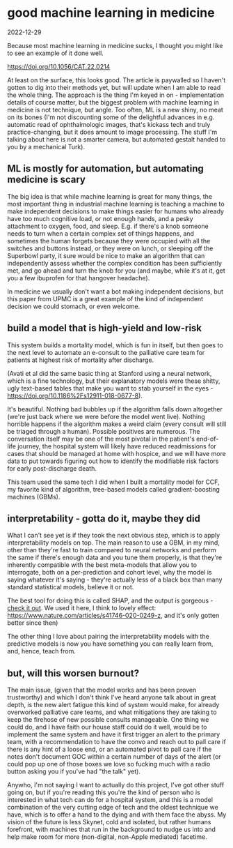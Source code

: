 # good machine learning in medicine

<time id="post-date">2022-12-29</time>

<p id="post-excerpt">
Because most machine learning in medicine sucks, I thought you might like to see an example of it done well.
</p>

<https://doi.org/10.1056/CAT.22.0214>

At least on the surface, this looks good.
The article is paywalled so I haven't gotten to dig into their methods yet,
but will update when I am able to read the whole thing.
The approach is the thing I'm keyed in on - 
implementation details of course matter, 
but the biggest problem with machine learning in medicine is not technique, but angle.
Too often, ML is a new shiny, 
no meat on its bones 
(I'm not discounting some of the delightful advances in e.g. automatic read of ophthalmologic images,
that's kickass tech and truly practice-changing, 
but it does amount to image processing. 
The stuff I'm talking about here is not a smarter camera,
but automated gestalt handed to you by a mechanical Turk).


## ML is mostly for automation, but automating medicine is scary


The big idea is that 
while machine learning is great for many things, 
the most important thing in industrial machine learning is 
teaching a machine to make independent decisions 
to make things easier for humans who already have too much cognitive load,
or not enough hands,
and a pesky attachment to oxygen, food, and sleep.
E.g. if there's a knob someone needs to turn when a certain complex set of things happens,
and sometimes the human forgets because they were occupied with all the switches and buttons instead,
or they were on lunch, 
or sleeping off the Superbowl party,
it sure would be nice to make an algorithm
that can independently assess whether the complex condition has been sufficiently met,
and go ahead and turn the knob for you
(and maybe, while it's at it, get you a few ibuprofen for that hangover headache).

In medicine we usually don't want a bot making independent decisions, 
but this paper from UPMC is a great example of the kind of independent decision we could stomach, or even welcome.


## build a model that is high-yield and low-risk


This system builds a mortality model, which is fun in itself, but then goes to the next level to automate an e-consult to the palliative care team for patients at highest risk of mortality after discharge.

(Avati et al did the same basic thing at Stanford using a neural network, 
which is a fine technology, 
but their explanatory models were these shitty, 
ugly text-based tables that make you want to stab yourself in the eyes - <https://doi.org/10.1186%2Fs12911-018-0677-8>).

It's beautiful.
Nothing bad bubbles up if the algorithm falls down altogether (we're just back where we were before the model went live).
Nothing horrible happens if the algorithm makes a weird claim (every consult will still be triaged through a human).
Possible positives are numerous. 
The conversation itself may be one of the most pivotal in the patient's end-of-life journey,
the hospital system will likely have reduced readmissions for cases that should be managed at home with hospice,
and we will have more data to put towards figuring out how to identify the modifiable risk factors for early post-discharge death.

This team used the same tech I did when I built a mortality model for CCF, 
my favorite kind of algorithm, 
tree-based models called gradient-boosting machines (GBMs). 


## interpretability - gotta do it, maybe they did


What I can't see yet is if they took the next obvious step, 
which is to apply interpretability models on top. 
The main reason to use a GBM, 
in my mind, other than they're fast to train compared to neural networks 
and perform the same if there's enough data and you tune them properly, 
is that they're inherently compatible with the best meta-models that allow you to interrogate, 
both on a per-prediction and cohort level, 
why the model is saying whatever it's saying - 
they're actually less of a black box than many standard statistical models, 
believe it or not. 

The best tool for doing this is called SHAP, 
and the output is gorgeous - [check it out](https://shap.readthedocs.io/en/latest/example_notebooks/overviews/An%20introduction%20to%20explainable%20AI%20with%20Shapley%20values.html).
We used it here, 
I think to lovely effect: 
<https://www.nature.com/articles/s41746-020-0249-z>, 
and it's only gotten better since then)

The other thing I love about pairing the interpretability models 
with the predictive models 
is now you have something you can really learn from, and, hence, teach from.


## but, will this worsen burnout?


The main issue, (given that the model works and has been proven trustworthy) 
and which I don't think I've heard anyone talk about in great depth, 
is the new alert fatigue this kind of system would make, 
for already overworked palliative care teams, 
and what mitigations they are taking to keep the firehose of new possible consults manageable. 
One thing we could do, 
and I have faith our house staff could do it well, 
would be to implement the same system and have it first trigger an alert to the primary team, 
with a recommendation to have the convo and reach out to pall care if there is any hint of a loose end, 
or an automated pivot to pall care if the notes don't document GOC within a certain number of days of the alert 
(or could pop up one of those boxes we love so fucking much with a radio button asking you if you've had "the talk" yet).

Anywho, 
I'm not saying I want to actually do this project, 
I've got other stuff going on,
but if you're reading this you're the kind of person who is interested in what tech can do for a hospital system, 
and this is a model combination of the very cutting edge of tech 
and the oldest technique we have, 
which is to offer a hand to the dying and with them face the abyss. 
My vision of the future is less Skynet, cold and isolated, 
but rather humans forefront, 
with machines that run in the background to nudge us into and help make room for more 
(non-digital, non-Apple mediated) facetime.

